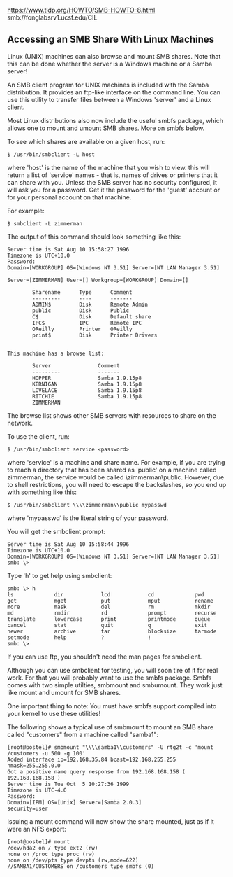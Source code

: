 https://www.tldp.org/HOWTO/SMB-HOWTO-8.html
smb://fonglabsrv1.ucsf.edu/CIL

## Accessing an SMB Share With Linux Machines

Linux (UNIX) machines can also browse and mount SMB shares. Note that this can be done whether the server is a Windows machine or a Samba server!

An SMB client program for UNIX machines is included with the Samba distribution. It provides an ftp-like interface on the command line. You can use this utility to transfer files between a Windows 'server' and a Linux client.

Most Linux distributions also now include the useful smbfs package, which allows one to mount and umount SMB shares. More on smbfs below.

To see which shares are available on a given host, run: 

`$ /usr/bin/smbclient -L host`

where 'host' is the name of the machine that you wish to view. this will return a list of 'service' names - that is, names of drives or printers that it can share with you. Unless the SMB server has no security configured, it will ask you for a password. Get it the password for the 'guest' account or for your personal account on that machine.

For example: 

`$ smbclient -L zimmerman`

The output of this command should look something like this: 

```
Server time is Sat Aug 10 15:58:27 1996
Timezone is UTC+10.0
Password: 
Domain=[WORKGROUP] OS=[Windows NT 3.51] Server=[NT LAN Manager 3.51]

Server=[ZIMMERMAN] User=[] Workgroup=[WORKGROUP] Domain=[]

        Sharename      Type      Comment
        ---------      ----      -------
        ADMIN$         Disk      Remote Admin
        public         Disk      Public 
        C$             Disk      Default share
        IPC$           IPC       Remote IPC
        OReilly        Printer   OReilly
        print$         Disk      Printer Drivers


This machine has a browse list:

        Server               Comment
        ---------            -------
        HOPPER               Samba 1.9.15p8
        KERNIGAN             Samba 1.9.15p8
        LOVELACE             Samba 1.9.15p8
        RITCHIE              Samba 1.9.15p8
        ZIMMERMAN            
```

The browse list shows other SMB servers with resources to share on the network.

To use the client, run: 

`$ /usr/bin/smbclient service <password>`

where 'service' is a machine and share name. For example, if you are trying to reach a directory that has been shared as 'public' on a machine called zimmerman, the service would be called \\zimmerman\public. However, due to shell restrictions, you will need to escape the backslashes, so you end up with something like this: 

`$ /usr/bin/smbclient \\\\zimmerman\\public mypasswd`

where 'mypasswd' is the literal string of your password.

You will get the smbclient prompt: 

```
Server time is Sat Aug 10 15:58:44 1996
Timezone is UTC+10.0
Domain=[WORKGROUP] OS=[Windows NT 3.51] Server=[NT LAN Manager 3.51]
smb: \> 
```

Type 'h' to get help using smbclient: 

```
smb: \> h
ls             dir            lcd            cd             pwd            
get            mget           put            mput           rename         
more           mask           del            rm             mkdir          
md             rmdir          rd             prompt         recurse        
translate      lowercase      print          printmode      queue          
cancel         stat           quit           q              exit           
newer          archive        tar            blocksize      tarmode        
setmode        help           ?              !              
smb: \> 
```

If you can use ftp, you shouldn't need the man pages for smbclient.

Although you can use smbclient for testing, you will soon tire of it for real work. For that you will probably want to use the smbfs package. Smbfs comes with two simple utilties, smbmount and smbumount. They work just like mount and umount for SMB shares.

One important thing to note: You must have smbfs support compiled into your kernel to use these utilities!

The following shows a typical use of smbmount to mount an SMB share called "customers" from a machine called "samba1": 

```
[root@postel]# smbmount "\\\\samba1\\customers" -U rtg2t -c 'mount /customers -u 500 -g 100'
Added interface ip=192.168.35.84 bcast=192.168.255.255 nmask=255.255.0.0
Got a positive name query response from 192.168.168.158 ( 192.168.168.158 )
Server time is Tue Oct  5 10:27:36 1999
Timezone is UTC-4.0
Password:
Domain=[IPM] OS=[Unix] Server=[Samba 2.0.3]
security=user
```

Issuing a mount command will now show the share mounted, just as if it were an NFS export: 

```
[root@postel]# mount                                                                                                    
/dev/hda2 on / type ext2 (rw)
none on /proc type proc (rw)
none on /dev/pts type devpts (rw,mode=622)
//SAMBA1/CUSTOMERS on /customers type smbfs (0)
```
